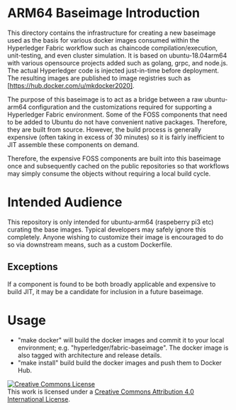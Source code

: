 # ARM64 Baseimage Introduction

This directory contains the infrastructure for creating a new baseimage used as the basis for various docker images consumed within the Hyperledger Fabric workflow such as chaincode compilation/execution, unit-testing, and even cluster simulation. It is based on ubuntu-18.04arm64 with various opensource projects added such as golang, grpc, and node.js. The actual Hyperledger code is injected just-in-time before deployment. The resulting images are published to image registries such as 
[https://hub.docker.com/u/mkdocker2020].

The purpose of this baseimage is to act as a bridge between a raw ubuntu-arm64 configuration and the customizations required for supporting a Hyperledger Fabric environment. Some of the FOSS components that need to be added to Ubuntu do not have convenient native packages. Therefore, they are built from source. However, the build process is generally expensive (often taking in excess of 30 minutes) so it is fairly inefficient to JIT assemble these components on demand.

Therefore, the expensive FOSS components are built into this baseimage once and subsequently cached on the public repositories so that workflows may simply consume the objects without requiring a local build cycle.

# Intended Audience 

This repository is only intended for ubuntu-arm64 (raspeberry pi3 etc) curating the base images. Typical developers may safely ignore this completely. Anyone wishing to customize their image is encouraged to do so via downstream means, such as a custom Dockerfile.

## Exceptions

If a component is found to be both broadly applicable and expensive to build JIT, it may be a candidate for inclusion in a future baseimage.

# Usage

* "make docker" will build the docker images and commit it to your local environment; e.g. "hyperledger/fabric-baseimage". The docker image is also tagged with architecture and release details.
* "make install" build build the docker images and push them to Docker Hub.

<a rel="license" href="http://creativecommons.org/licenses/by/4.0/"><img alt="Creative Commons License" style="border-width:0" src="https://i.creativecommons.org/l/by/4.0/88x31.png" /></a><br />This work is licensed under a <a rel="license" href="http://creativecommons.org/licenses/by/4.0/">Creative Commons Attribution 4.0 International License</a>.

[fabric-baseimage]: https://hub.docker.com/r/hyperledger/fabric-baseimage/
